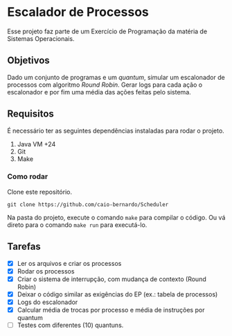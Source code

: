 # Escalador de Processos

Esse projeto faz parte de um Exercício de Programação da matéria de Sistemas Operacionais.

## Objetivos

Dado um conjunto de programas e um _quantum_, simular um escalonador de processos com algoritmo _Round Robin_. Gerar logs para cada ação o escalonador e por fim uma média das ações feitas pelo sistema.

## Requisitos
É necessário ter as seguintes dependências instaladas para rodar o projeto.
1. Java VM +24
2. Git
3. Make

### Como rodar

Clone este repositório.
```shell
git clone https://github.com/caio-bernardo/Scheduler
```

Na pasta do projeto, execute o comando `make` para compilar o código. Ou vá direto para o comando `make run` para executá-lo.

## Tarefas
- [x] Ler os arquivos e criar os processos
- [x] Rodar os processos
- [x] Criar o sistema de interrupção, com mudança de contexto (Round Robin)
- [x] Deixar o código similar as exigências do EP (ex.: tabela de processos)
- [x] Logs do escalonador
- [x] Calcular média de trocas por processo e média de instruções por quantum
- [ ] Testes com diferentes (10) quantuns.